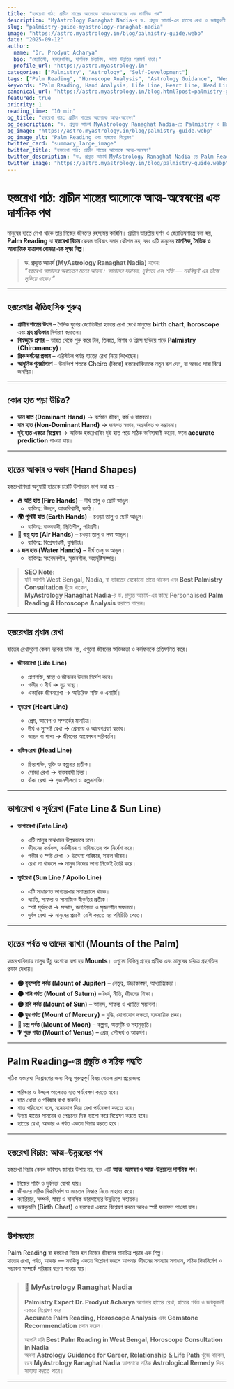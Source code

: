 ```yaml
---
title: "হস্তরেখা পাঠ: প্রাচীন শাস্ত্রের আলোকে আত্ম-অন্বেষণের এক দার্শনিক পথ"
description: "MyAstrology Ranaghat Nadia-র ড. প্রদ্যুত আচার্য-এর হাতের রেখা ও জন্মকুণ্ডলী বিশ্লেষণের মাধ্যমে Accurate Palm Reading, Horoscope Analysis এবং Gemstone Recommendation। জেনে নিন কিভাবে হস্তরেখা ও আধ্যাত্মিক দিকনির্দেশ আপনাকে জীবন উন্নতিতে সাহায্য করতে পারে।"
slug: "palmistry-guide-myastrology-ranaghat-nadia"
image: "https://astro.myastrology.in/blog/palmistry-guide.webp"
date: "2025-09-12"
author:
  name: "Dr. Prodyut Acharya"
  bio: "জ্যোতিষী, হস্তরেখাবিদ, দার্শনিক চিন্তাবিদ, ভাগ্য উন্নতির পরামর্শ দাতা।"
  profile_url: "https://astro.myastrology.in"
categories: ["Palmistry", "Astrology", "Self-Development"]
tags: ["Palm Reading", "Horoscope Analysis", "Astrology Guidance", "West Bengal", "Nadia"]
keywords: "Palm Reading, Hand Analysis, Life Line, Heart Line, Head Line, Fate Line, Sun Line, MyAstrology Ranaghat Nadia, Best Palmistry in West Bengal, Astrology Guidance, Horoscope Consultation"
canonical_url: "https://astro.myastrology.in/blog.html?post=palmistry-guide-myastrology-ranaghat-nadia"
featured: true
priority: 1
reading_time: "10 min"
og_title: "হস্তরেখা পাঠ: প্রাচীন শাস্ত্রের আলোকে আত্ম-অন্বেষণ"
og_description: "ড. প্রদ্যুত আচার্য MyAstrology Ranaghat Nadia-তে Palmistry ও Horoscope Analysis করে Accurate Guidance প্রদান করেন।"
og_image: "https://astro.myastrology.in/blog/palmistry-guide.webp"
og_image_alt: "Palm Reading এবং হস্তরেখা বিশ্লেষণ"
twitter_card: "summary_large_image"
twitter_title: "হস্তরেখা পাঠ: প্রাচীন শাস্ত্রের আলোকে আত্ম-অন্বেষণ"
twitter_description: "ড. প্রদ্যুত আচার্য MyAstrology Ranaghat Nadia-তে Palm Reading ও Horoscope Analysis করে Accurate Guidance প্রদান করেন।"
twitter_image: "https://astro.myastrology.in/blog/palmistry-guide.webp"
---
```



# হস্তরেখা পাঠ: প্রাচীন শাস্ত্রের আলোকে আত্ম-অন্বেষণের এক দার্শনিক পথ  

মানুষের হাতে লেখা থাকে তার নিজের জীবনের রহস্যময় কাহিনি। প্রাচীন ভারতীয় দর্শন ও জ্যোতিষশাস্ত্রে বলা হয়, **Palm Reading** বা **হস্তরেখা বিচার** কেবল ভবিষ্যৎ বলার কৌশল নয়, বরং এটি মানুষের **মানসিক, নৈতিক ও আধ্যাত্মিক যাত্রাপথ বোঝার এক সূক্ষ্ম শিল্প**।  

> **ড. প্রদ্যুত আচার্য (MyAstrology Ranaghat Nadia)** বলেন:  
> *“হস্তরেখা আমাদের অবচেতন মনের আয়না। আমাদের সম্ভাবনা, দুর্বলতা এবং শক্তি — সবকিছুই এর ভাঁজে লুকিয়ে থাকে।”*

---

## হস্তরেখার ঐতিহাসিক গুরুত্ব  

- **প্রাচীন শাস্ত্রের উৎস** – বৈদিক যুগের জ্যোতিষীরা হাতের রেখা দেখে মানুষের **birth chart**, **horoscope** এবং **গ্রহ প্রতিকার** নির্ধারণ করতেন।  
- **বিশ্বজুড়ে প্রসার** – ভারত থেকে শুরু করে চীন, তিব্বত, মিশর ও গ্রিসে ছড়িয়ে পড়ে **Palmistry (Chiromancy)**।  
- **গ্রিক দর্শনের প্রভাব** – এরিস্টটল পর্যন্ত হাতের রেখা নিয়ে লিখেছেন।  
- **আধুনিক পুনর্জাগরণ** – উনবিংশ শতকে Cheiro (কিরো) হস্তরেখাবিদ্যাকে নতুন রূপ দেন, যা আজও সারা বিশ্বে জনপ্রিয়।  

---

## কোন হাত পড়া উচিত?  

- **ডান হাত (Dominant Hand)** → বর্তমান জীবন, কর্ম ও বাস্তবতা।  
- **বাম হাত (Non-Dominant Hand)** → জন্মগত স্বভাব, অন্তর্জগত ও সম্ভাবনা।  
- **দুই হাত একত্রে বিশ্লেষণ** → অভিজ্ঞ হস্তরেখাবিদ দুই হাত পড়ে সঠিক ভবিষ্যদ্বাণী করেন, ফলে **accurate prediction** পাওয়া যায়।  

---

## হাতের আকার ও স্বভাব (Hand Shapes)  

হস্তরেখাবিদ্যা অনুযায়ী হাতকে চারটি উপাদানে ভাগ করা হয় –  

- **🔥 অগ্নি হাত (Fire Hands)** – দীর্ঘ তালু ও ছোট আঙুল।  
  - ব্যক্তিত্ব: উচ্ছল, আত্মবিশ্বাসী, কর্মঠ।  
- **🌍 পৃথিবী হাত (Earth Hands)** – চওড়া তালু ও ছোট আঙুল।  
  - ব্যক্তিত্ব: বাস্তববাদী, স্থিতিশীল, পরিশ্রমী।  
- **💨 বায়ু হাত (Air Hands)** – চওড়া তালু ও লম্বা আঙুল।  
  - ব্যক্তিত্ব: বিশ্লেষণধর্মী, বুদ্ধিদীপ্ত।  
- **💧 জল হাত (Water Hands)** – দীর্ঘ তালু ও আঙুল।  
  - ব্যক্তিত্ব: সংবেদনশীল, সৃজনশীল, অন্তর্দৃষ্টিসম্পন্ন।  

> **SEO Note:**  
> যদি আপনি West Bengal, Nadia, বা ভারতের যেকোনো প্রান্তে থাকেন এবং **Best Palmistry Consultation** খুঁজে থাকেন,  
> **MyAstrology Ranaghat Nadia**-র ড. প্রদ্যুত আচার্য-এর কাছে Personalised **Palm Reading & Horoscope Analysis** করাতে পারেন।  

---

## হস্তরেখার প্রধান রেখা  

হাতের রেখাগুলো কেবল ত্বকের ভাঁজ নয়, এগুলো জীবনের অভিজ্ঞতা ও কর্মফলকে প্রতিফলিত করে।  

- **জীবনরেখা (Life Line)**  
  - প্রাণশক্তি, স্বাস্থ্য ও জীবনের উদ্যম নির্দেশ করে।  
  - গভীর ও দীর্ঘ → দৃঢ় স্বাস্থ্য।  
  - একাধিক জীবনরেখা → অতিরিক্ত শক্তি ও এনার্জি।  

- **হৃদরেখা (Heart Line)**  
  - প্রেম, আবেগ ও সম্পর্কের মানচিত্র।  
  - দীর্ঘ ও সুস্পষ্ট রেখা → প্রেমময় ও আবেগপ্রবণ স্বভাব।  
  - ভাঙন বা শাখা → জীবনের আবেগঘন পরিবর্তন।  

- **মস্তিষ্করেখা (Head Line)**  
  - চিন্তাশক্তি, যুক্তি ও কল্পনার প্রতীক।  
  - সোজা রেখা → বাস্তববাদী চিন্তা।  
  - বাঁকা রেখা → সৃজনশীলতা ও কল্পনাশক্তি।  

---

## ভাগ্যরেখা ও সূর্যরেখা (Fate Line & Sun Line)  

- **ভাগ্যরেখা (Fate Line)**  
  - এটি তালুর মাঝখানে উল্লম্বভাবে চলে।  
  - জীবনের কর্মফল, কর্মজীবন ও ভবিষ্যতের পথ নির্দেশ করে।  
  - গভীর ও স্পষ্ট রেখা → উদ্দেশ্য পরিষ্কার, সফল জীবন।  
  - রেখা না থাকলে → মানুষ নিজের ভাগ্য নিজেই তৈরি করে।  

- **সূর্যরেখা (Sun Line / Apollo Line)**  
  - এটি সাধারণত ভাগ্যরেখার সমান্তরালে থাকে।  
  - খ্যাতি, সাফল্য ও সামাজিক স্বীকৃতির প্রতীক।  
  - স্পষ্ট সূর্যরেখা → সম্মান, জনপ্রিয়তা ও সৃজনশীল সফলতা।  
  - দুর্বল রেখা → মানুষের প্রচেষ্টা বেশি করতে হয় পরিচিতি পেতে।  

---

## হাতের পর্বত ও তাদের ব্যাখ্যা (Mounts of the Palm)  

হস্তরেখাবিদ্যায় তালুর উঁচু অংশকে বলা হয় **Mounts**। এগুলো বিভিন্ন গ্রহের প্রতীক এবং মানুষের চরিত্রে গ্রহশক্তির প্রভাব দেখায়।  

- **🟢 বৃহস্পতি পর্বত (Mount of Jupiter)** – নেতৃত্ব, উচ্চাকাঙ্ক্ষা, আধ্যাত্মিকতা।  
- **🟤 শনি পর্বত (Mount of Saturn)** – ধৈর্য, নীতি, জীবনের শিক্ষা।  
- **🟡 রবি পর্বত (Mount of Sun)** – আনন্দ, সাফল্য ও খ্যাতির সম্ভাবনা।  
- **🟠 বুধ পর্বত (Mount of Mercury)** – বুদ্ধি, যোগাযোগ দক্ষতা, ব্যবসায়িক প্রজ্ঞা।  
- **🌙 চন্দ্র পর্বত (Mount of Moon)** – কল্পনা, অন্তর্দৃষ্টি ও সহানুভূতি।  
- **💗 শুক্র পর্বত (Mount of Venus)** – প্রেম, সৌন্দর্য ও আকর্ষণ।  


---

## Palm Reading-এর প্রস্তুতি ও সঠিক পদ্ধতি  

সঠিক হস্তরেখা বিশ্লেষণের জন্য কিছু গুরুত্বপূর্ণ বিষয় খেয়াল রাখা প্রয়োজন:  

- পরিষ্কার ও উজ্জ্বল আলোতে হাত পর্যবেক্ষণ করতে হবে।  
- হাত ধোয়া ও পরিষ্কার রাখা জরুরি।  
- শান্ত পরিবেশে বসে, মনোযোগ দিয়ে রেখা পর্যবেক্ষণ করতে হবে।  
- উভয় হাতের সামনের ও পেছনের দিক ভালো করে বিশ্লেষণ করতে হবে।  
- হাতের রেখা, আকার ও পর্বত একত্রে বিচার করতে হবে।  


---

## হস্তরেখা বিচার: আত্ম-উন্নয়নের পথ  

হস্তরেখা বিচার কেবল ভবিষ্যৎ জানার উপায় নয়, বরং এটি **আত্ম-অন্বেষণ ও আত্ম-উন্নয়নের দার্শনিক পথ**।  

- নিজের শক্তি ও দুর্বলতা বোঝা যায়।  
- জীবনের সঠিক দিকনির্দেশ ও সচেতন সিদ্ধান্ত নিতে সাহায্য করে।  
- ক্যারিয়ার, সম্পর্ক, স্বাস্থ্য ও মানসিক ভারসাম্যের উন্নতিতে সহায়ক।  
- জন্মকুন্ডলি (Birth Chart) ও হস্তরেখা একত্রে বিশ্লেষণ করলে আরও স্পষ্ট ফলাফল পাওয়া যায়।  

---

## উপসংহার  

Palm Reading বা হস্তরেখা বিচার হল নিজের জীবনের মানচিত্র পড়ার এক শিল্প।  
হাতের রেখা, পর্বত, আকার — সবকিছু একত্রে বিশ্লেষণ করলে আপনার জীবনের সমস্যার সমাধান, সঠিক দিকনির্দেশ ও সম্ভাবনা সম্পর্কে পরিষ্কার ধারণা পাওয়া যায়।  

> ### 🔮 MyAstrology Ranaghat Nadia  
> **Palmistry Expert Dr. Prodyut Acharya** আপনার হাতের রেখা, হাতের পর্বত ও জন্মকুন্ডলী একত্রে বিশ্লেষণ করে  
> **Accurate Palm Reading, Horoscope Analysis** এবং **Gemstone Recommendation** প্রদান করেন।  
> 
> আপনি যদি **Best Palm Reading in West Bengal**, **Horoscope Consultation in Nadia**  
> অথবা **Astrology Guidance for Career, Relationship & Life Path** খুঁজে থাকেন,  
> তবে **MyAstrology Ranaghat Nadia** আপনাকে সঠিক **Astrological Remedy** দিয়ে সাহায্য করতে পারে।

---
